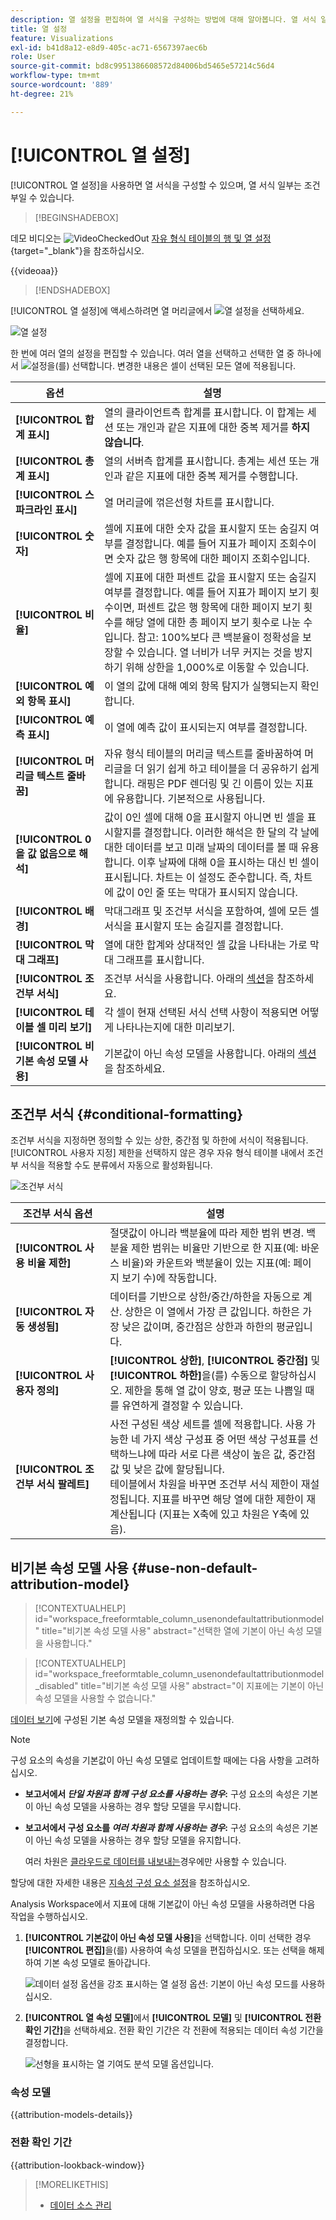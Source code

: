 ```yaml
---
description: 열 설정을 편집하여 열 서식을 구성하는 방법에 대해 알아봅니다. 열 서식 일부는 조건부일 수 있습니다.
title: 열 설정
feature: Visualizations
exl-id: b41d8a12-e8d9-405c-ac71-6567397aec6b
role: User
source-git-commit: bd8c9951386608572d84006bd5465e57214c56d4
workflow-type: tm+mt
source-wordcount: '889'
ht-degree: 21%

---
```


# [!UICONTROL 열 설정]

[!UICONTROL 열 설정]을 사용하면 열 서식을 구성할 수 있으며, 열 서식 일부는 조건부일 수 있습니다.


>[!BEGINSHADEBOX]

데모 비디오는 ![VideoCheckedOut](/help/assets/icons/VideoCheckedOut.svg) [자유 형식 테이블의 행 및 열 설정](https://video.tv.adobe.com/v/40382/?quality=12&learn=on){target="_blank"}을 참조하십시오.

{{videoaa}}

>[!ENDSHADEBOX]


[!UICONTROL 열 설정]에 액세스하려면 열 머리글에서 ![열 설정](https://spectrum.adobe.com/static/icons/workflow_18/Smock_Settings_18_N.svg)을 선택하세요.

![열 설정](assets/column-settings.png)


한 번에 여러 열의 설정을 편집할 수 있습니다. 여러 열을 선택하고 선택한 열 중 하나에서 ![설정](/help/assets/icons/Setting.svg)을(를) 선택합니다. 변경한 내용은 셀이 선택된 모든 열에 적용됩니다.

| 옵션 | 설명 |
| --- | --- |
| **[!UICONTROL 합계 표시]** | 열의 클라이언트측 합계를 표시합니다. 이 합계는 세션 또는 개인과 같은 지표에 대한 중복 제거를 **하지 않습니다**. |
| **[!UICONTROL 총계 표시]** | 열의 서버측 합계를 표시합니다. 총계는 세션 또는 개인과 같은 지표에 대한 중복 제거를 수행합니다. |
| **[!UICONTROL 스파크라인 표시]** | 열 머리글에 꺾은선형 차트를 표시합니다. |
| **[!UICONTROL 숫자]** | 셀에 지표에 대한 숫자 값을 표시할지 또는 숨길지 여부를 결정합니다. 예를 들어 지표가 페이지 조회수이면 숫자 값은 행 항목에 대한 페이지 조회수입니다. |
| **[!UICONTROL 비율]** | 셀에 지표에 대한 퍼센트 값을 표시할지 또는 숨길지 여부를 결정합니다. 예를 들어 지표가 페이지 보기 횟수이면, 퍼센트 값은 행 항목에 대한 페이지 보기 횟수를 해당 열에 대한 총 페이지 보기 횟수로 나눈 수입니다.  참고: 100%보다 큰 백분율이 정확성을 보장할 수 있습니다. 열 너비가 너무 커지는 것을 방지하기 위해 상한을 1,000%로 이동할 수 있습니다. |
| **[!UICONTROL 예외 항목 표시]** | 이 열의 값에 대해 예외 항목 탐지가 실행되는지 확인합니다. |
| **[!UICONTROL 예측 표시]** | 이 열에 예측 값이 표시되는지 여부를 결정합니다. |
| **[!UICONTROL 머리글 텍스트 줄바꿈]** | 자유 형식 테이블의 머리글 텍스트를 줄바꿈하여 머리글을 더 읽기 쉽게 하고 테이블을 더 공유하기 쉽게 합니다. 래핑은 PDF 렌더링 및 긴 이름이 있는 지표에 유용합니다. 기본적으로 사용됩니다. |
| **[!UICONTROL 0을 값 없음으로 해석]** | 값이 0인 셀에 대해 0을 표시할지 아니면 빈 셀을 표시할지를 결정합니다. 이러한 해석은 한 달의 각 날에 대한 데이터를 보고 미래 날짜의 데이터를 볼 때 유용합니다.  이후 날짜에 대해 0을 표시하는 대신 빈 셀이 표시됩니다. 차트는 이 설정도 준수합니다. 즉, 차트에 값이 0인 줄 또는 막대가 표시되지 않습니다. |
| **[!UICONTROL 배경]** | 막대그래프 및 조건부 서식을 포함하여, 셀에 모든 셀 서식을 표시할지 또는 숨길지를 결정합니다. |
| **[!UICONTROL 막대 그래프]** | 열에 대한 합계와 상대적인 셀 값을 나타내는 가로 막대 그래프를 표시합니다. |
| **[!UICONTROL 조건부 서식]** | 조건부 서식을 사용합니다. 아래의 [섹션](#conditional-formatting)을 참조하세요. |
| **[!UICONTROL 테이블 셀 미리 보기]** | 각 셀이 현재 선택된 서식 선택 사항이 적용되면 어떻게 나타나는지에 대한 미리보기. |
| **[!UICONTROL 비기본 속성 모델 사용]** | 기본값이 아닌 속성 모델을 사용합니다. 아래의 [섹션](#use-non-default-attribution-model)을 참조하세요. |

## 조건부 서식 {#conditional-formatting}

조건부 서식을 지정하면 정의할 수 있는 상한, 중간점 및 하한에 서식이 적용됩니다. [!UICONTROL 사용자 지정] 제한을 선택하지 않은 경우 자유 형식 테이블 내에서 조건부 서식을 적용할 수도 분류에서 자동으로 활성화됩니다.

![조건부 서식](./assets/conditional-formatting.png)

| 조건부 서식 옵션 | 설명 |
| --- | --- |
| **[!UICONTROL 사용 비율 제한]** | 절댓값이 아니라 백분율에 따라 제한 범위 변경. 백분율 제한 범위는 비율만 기반으로 한 지표(예: 바운스 비율)와 카운트와 백분율이 있는 지표(예: 페이지 보기 수)에 작동합니다. |
| **[!UICONTROL 자동 생성됨]** | 데이터를 기반으로 상한/중간/하한을 자동으로 계산. 상한은 이 열에서 가장 큰 값입니다. 하한은 가장 낮은 값이며, 중간점은 상한과 하한의 평균입니다. |
| **[!UICONTROL 사용자 정의]** | **[!UICONTROL 상한]**, **[!UICONTROL 중간점]** 및 **[!UICONTROL 하한]**&#x200B;을(를) 수동으로 할당하십시오. 제한을 통해 열 값이 양호, 평균 또는 나쁨일 때를 유연하게 결정할 수 있습니다. |
| **[!UICONTROL 조건부 서식 팔레트]** | 사전 구성된 색상 세트를 셀에 적용합니다. 사용 가능한 네 가지 색상 구성표 중 어떤 색상 구성표를 선택하느냐에 따라 서로 다른 색상이 높은 값, 중간점 값 및 낮은 값에 할당됩니다. <br> 테이블에서 차원을 바꾸면 조건부 서식 제한이 재설정됩니다. 지표를 바꾸면 해당 열에 대한 제한이 재계산됩니다 (지표는 X축에 있고 차원은 Y축에 있음). |

## 비기본 속성 모델 사용 {#use-non-default-attribution-model}

<!-- markdownlint-disable MD034 -->

>[!CONTEXTUALHELP]
>id="workspace_freeformtable_column_usenondefaultattributionmodel"
>title="비기본 속성 모델 사용"
>abstract="선택한 열에 기본이 아닌 속성 모델을 사용합니다."

<!-- markdownlint-enable MD034 -->

<!-- markdownlint-disable MD034 -->

>[!CONTEXTUALHELP]
>id="workspace_freeformtable_column_usenondefaultattributionmodel_disabled"
>title="비기본 속성 모델 사용"
>abstract="이 지표에는 기본이 아닌 속성 모델을 사용할 수 없습니다."

<!-- markdownlint-enable MD034 -->



[데이터 보기](/help/data-views/component-settings/attribution.md)에 구성된 기본 속성 모델을 재정의할 수 있습니다.

>[!NOTE]
>
>구성 요소의 속성을 기본값이 아닌 속성 모델로 업데이트할 때에는 다음 사항을 고려하십시오.
>
>* **보고서에서 *단일 차원과 함께 구성 요소를 사용하는 경우*:** 구성 요소의 속성은 기본이 아닌 속성 모델을 사용하는 경우 할당 모델을 무시합니다.
>
>* **보고서에서 구성 요소를 *여러 차원과 함께 사용하는 경우*:** 구성 요소의 속성은 기본이 아닌 속성 모델을 사용하는 경우 할당 모델을 유지합니다.
>
>   여러 차원은 [클라우드로 데이터를 내보내는](/help/analysis-workspace/export/export-cloud.md)경우에만 사용할 수 있습니다.
>
> 할당에 대한 자세한 내용은 [지속성 구성 요소 설정](/help/data-views/component-settings/persistence.md)을 참조하십시오.

Analysis Workspace에서 지표에 대해 기본값이 아닌 속성 모델을 사용하려면 다음 작업을 수행하십시오.

1. **[!UICONTROL 기본값이 아닌 속성 모델 사용]**&#x200B;을 선택합니다. 이미 선택한 경우 **[!UICONTROL 편집]**&#x200B;을(를) 사용하여 속성 모델을 편집하십시오. 또는 선택을 해제하여 기본 속성 모델로 돌아갑니다.

   ![데이터 설정 옵션을 강조 표시하는 열 설정 옵션: 기본이 아닌 속성 모드를 사용하십시오.](assets/attribution-checkbox.png)

2. **[!UICONTROL 열 속성 모델]**&#x200B;에서 **[!UICONTROL 모델]** 및 **[!UICONTROL 전환 확인 기간]**&#x200B;을 선택하세요. 전환 확인 기간은 각 전환에 적용되는 데이터 속성 기간을 결정합니다.

   ![선형을 표시하는 열 기여도 분석 모델 옵션입니다.](assets/attribution-select.png)


### 속성 모델

{{attribution-models-details}}

### 전환 확인 기간

{{attribution-lookback-window}}



>[!MORELIKETHIS]
>
>* [데이터 소스 관리](/help/analysis-workspace/visualizations/t-sync-visualization.md)
